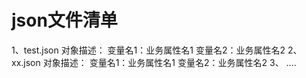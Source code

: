 # json文件清单
1、test.json 对象描述：
	变量名1：业务属性名1
	变量名2：业务属性名2
2、xx.json 对象描述：
	变量名1：业务属性名1
	变量名2：业务属性名2
3、 ....

